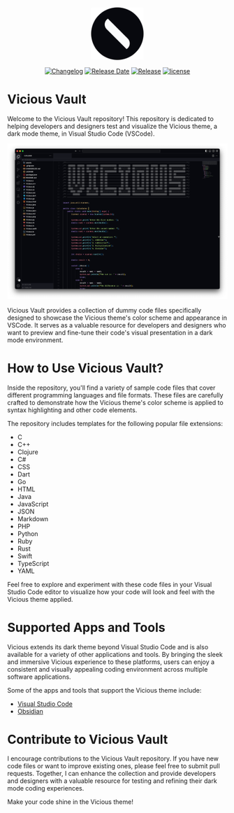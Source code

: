 <br>
<p align="center">
<img width="120" height="120" src="assets/logo.png" alt="Vicious Logo">
</p>
<div  align="center">

[![Changelog](https://img.shields.io/badge/dynamic/json?url=https%3A%2F%2Fraw.githubusercontent.com%2Fzaheralmajed%2Fvicious-vault%2Fmain%2Fpackage.json&query=%24.version&style=flat&logo=github&logoColor=%23FBFCFC&label=changelog&labelColor=%2308090E&color=%23F1C981)](https://github.com/zaheralmajed/vicious-vault/blob/main/CHANGELOG.md)
[![Release Date](https://img.shields.io/badge/dynamic/json?url=https%3A%2F%2Fraw.githubusercontent.com%2Fzaheralmajed%2Fvicious-vault%2Fmain%2Fpackage.json&query=%24.releasedDate&style=flat&logo=github&logoColor=%23FBFCFC&label=release%20date&labelColor=%2308090E&color=%23F19A81)](https://github.com/zaheralmajed/vicious-vault/releases)
[![Release](https://img.shields.io/badge/dynamic/json?url=https%3A%2F%2Fraw.githubusercontent.com%2Fzaheralmajed%2Fvicious-vault%2Fmain%2Fpackage.json&query=%24.version&style=flat&logo=github&logoColor=%23FBFCFC&label=version&labelColor=%2308090E&color=%238BE3EB)](https://github.com/zaheralmajed/vicious-vault/releases)
[![license](https://img.shields.io/badge/dynamic/json?url=https%3A%2F%2Fraw.githubusercontent.com%2Fzaheralmajed%2Fvicious-vault%2Fmain%2Fpackage.json&query=%24.license&style=flat&logo=github&logoColor=%23FBFCFC&label=license&labelColor=%2308090E&color=%23BCF181)](https://github.com/zaheralmajed/vicious-vault/blob/main/LICENSE)

</div>

# Vicious Vault

Welcome to the Vicious Vault repository! This repository is dedicated to helping developers and designers test and visualize the Vicious theme, a dark mode theme, in Visual Studio Code (VSCode).

<p align="center">
<img  src="assets/screenshot.png" alt="Vicious Screenshot">
</p>

Vicious Vault provides a collection of dummy code files specifically designed to showcase the Vicious theme's color scheme and appearance in VSCode. It serves as a valuable resource for developers and designers who want to preview and fine-tune their code's visual presentation in a dark mode environment.

# How to Use Vicious Vault?

Inside the repository, you'll find a variety of sample code files that cover different programming languages and file formats. These files are carefully crafted to demonstrate how the Vicious theme's color scheme is applied to syntax highlighting and other code elements.

The repository includes templates for the following popular file extensions:

- C
- C++
- Clojure
- C#
- CSS
- Dart
- Go
- HTML
- Java
- JavaScript
- JSON
- Markdown
- PHP
- Python
- Ruby
- Rust
- Swift
- TypeScript
- YAML

Feel free to explore and experiment with these code files in your Visual Studio Code editor to visualize how your code will look and feel with the Vicious theme applied.

# Supported Apps and Tools

Vicious extends its dark theme beyond Visual Studio Code and is also available for a variety of other applications and tools. By bringing the sleek and immersive Vicious experience to these platforms, users can enjoy a consistent and visually appealing coding environment across multiple software applications.

Some of the apps and tools that support the Vicious theme include:

- [Visual Studio Code](#)
- [Obsidian](#)

# Contribute to Vicious Vault

I encourage contributions to the Vicious Vault repository. If you have new code files or want to improve existing ones, please feel free to submit pull requests. Together, I can enhance the collection and provide developers and designers with a valuable resource for testing and refining their dark mode coding experiences.

Make your code shine in the Vicious theme!
